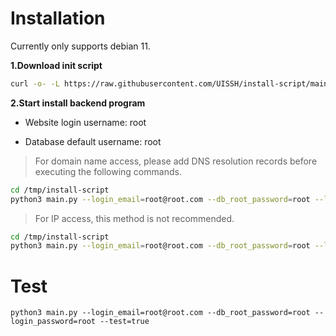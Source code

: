 # Installation

Currently only supports debian 11.

**1.Download init script**

```bash
curl -o- -L https://raw.githubusercontent.com/UISSH/install-script/main/install.sh | bash -s --
```

**2.Start install backend program**

- Website login username: root 

- Database default username: root

> For domain name access, please add DNS resolution records before executing the following commands.

```bash
cd /tmp/install-script 
python3 main.py --login_email=root@root.com --db_root_password=root --login_password=root --domain=demo.uissh.com
```

> For IP access, this method is not recommended.
```bash
cd /tmp/install-script 
python3 main.py --login_email=root@root.com --db_root_password=root --login_password=root
```
# Test

```
python3 main.py --login_email=root@root.com --db_root_password=root --login_password=root --test=true
```